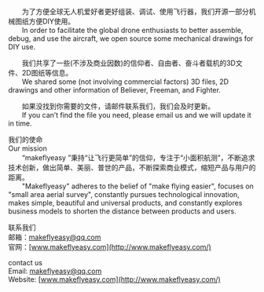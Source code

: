 &emsp;&emsp;为了方便全球无人机爱好者更好组装、调试、使用飞行器，我们开源一部分机械图纸方便DIY使用。  
&emsp;&emsp;In order to facilitate the global drone enthusiasts to better assemble, debug, and use the aircraft, we open source some mechanical drawings for DIY use.  

&emsp;&emsp;我们共享了一些(不涉及商业因数)的信仰者、自由者、奋斗者载机的3D文件、2D图纸等信息。  
&emsp;&emsp;We shared some (not involving commercial factors) 3D files, 2D drawings and other information of Believer, Freeman, and Fighter.  

&emsp;&emsp;如果没找到你需要的文件，请邮件联系我们，我们会及时更新。  
&emsp;&emsp;If you can’t find the file you need, please email us and we will update it in time.  

我们的使命  
Our mission  
&emsp;&emsp;“makeflyeasy ”秉持“让飞行更简单”的信仰，专注于“小面积航测”，不断追求技术创新，做出简单、美丽、普世的产品，不断探索商业模式，缩短产品与用户的距离。  
&emsp;&emsp;"Makeflyeasy" adheres to the belief of "make flying easier", focuses on "small area aerial survey", constantly pursues technological innovation, makes simple, beautiful and universal products, and constantly explores business models to shorten the distance between products and users.  

联系我们  
邮箱：makeflyeasy@qq.com  
官网：[www.makeflyeasy.com](http://www.makeflyeasy.com/)

contact us  
Email: makeflyeasy@qq.com  
Website: [www.makeflyeasy.com](http://www.makeflyeasy.com/)  

